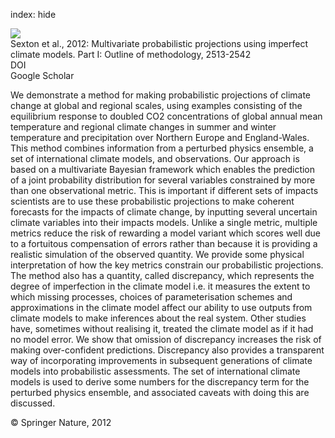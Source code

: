 index: hide

<div class="Citation">
    <div class="Citation-thumb CitationThumb-linked"  data-href="https://doi.org/10.1007/s00382-011-1208-9">
      <img src="https://static.claimspace.cloud/climate-study-static/refs/thumbs/12/Sexton_et_al_2012-thumb.png" />
    </div>

  <div class="Citation-body">
    <div class="Citation-text">Sexton et al., 2012: Multivariate probabilistic projections using imperfect climate models. Part I: Outline of methodology, 2513-2542</div>
    <div class="Citation-links">
      <div class="CitationLink" data-href="https://doi.org/10.1007/s00382-011-1208-9">
        <div class="CitationLink-icon CitationLink-Doi"></div>
        <div class="CitationLink-text">DOI</div>
      </div>
      <div class="CitationLink" data-href="https://scholar.google.com/scholar?q=10.1007/s00382-011-1208-9">
        <div class="CitationLink-icon CitationLink-Scholar"></div>
        <div class="CitationLink-text">Google Scholar</div>
      </div>
    </div>
  </div>
</div>

We demonstrate a method for making probabilistic projections of climate change at global and regional scales, using examples consisting of the equilibrium response to doubled CO2 concentrations of global annual mean temperature and regional climate changes in summer and winter temperature and precipitation over Northern Europe and England-Wales. This method combines information from a perturbed physics ensemble, a set of international climate models, and observations. Our approach is based on a multivariate Bayesian framework which enables the prediction of a joint probability distribution for several variables constrained by more than one observational metric. This is important if different sets of impacts scientists are to use these probabilistic projections to make coherent forecasts for the impacts of climate change, by inputting several uncertain climate variables into their impacts models. Unlike a single metric, multiple metrics reduce the risk of rewarding a model variant which scores well due to a fortuitous compensation of errors rather than because it is providing a realistic simulation of the observed quantity. We provide some physical interpretation of how the key metrics constrain our probabilistic projections. The method also has a quantity, called discrepancy, which represents the degree of imperfection in the climate model i.e. it measures the extent to which missing processes, choices of parameterisation schemes and approximations in the climate model affect our ability to use outputs from climate models to make inferences about the real system. Other studies have, sometimes without realising it, treated the climate model as if it had no model error. We show that omission of discrepancy increases the risk of making over-confident predictions. Discrepancy also provides a transparent way of incorporating improvements in subsequent generations of climate models into probabilistic assessments. The set of international climate models is used to derive some numbers for the discrepancy term for the perturbed physics ensemble, and associated caveats with doing this are discussed.

<div class="Citation-copy">
&copy; Springer Nature, 2012
</div>